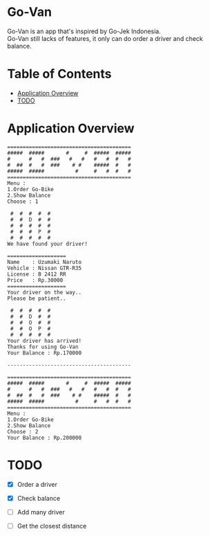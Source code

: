 # Go-Van
  Go-Van is an app that's inspired by Go-Jek Indonesia. <br/>
  Go-Van still lacks of features, it only can do order a driver and check balance.

# Table of Contents
  * [Application Overview](#app-view)
  * [TODO](#todo)
  
# <a name="app-view"></a>Application Overview
	========================================
	#####  #####       #     #  #####  #####
	#      #   #  ###   #   #   #   #  #   #
	#  ##  #   #  ###    # #    #####  #   #
	#####  #####          #     #   #  #   #
	========================================
	Menu :
	1.Order Go-Bike
	2.Show Balance
	Choose : 1

	 #  #  #  #  # 
	 #  #  D  #  # 
	 #  #  #  #  # 
	 #  #  #  P  # 
	 #  #  #  #  # 
	We have found your driver!
	
	===================
	Name    : Uzumaki Naruto
	Vehicle : Nissan GTR-R35
	License : B 2412 RR
	Price   : Rp.30000
	===================
	Your driver on the way..
	Please be patient..
	
	 #  #  #  #  # 
	 #  #  D  #  # 
	 #  #  O  #  # 
	 #  #  O  P  # 
	 #  #  #  #  # 
	Your driver has arrived!
	Thanks for using Go-Van
	Your Balance : Rp.170000
	
	----------------------------------------
	
	========================================
	#####  #####       #     #  #####  #####
	#      #   #  ###   #   #   #   #  #   #
	#  ##  #   #  ###    # #    #####  #   #
	#####  #####          #     #   #  #   #
	========================================
	Menu :
	1.Order Go-Bike
	2.Show Balance
	Choose : 2
	Your Balance : Rp.200000
	
# <a name="todo"></a>TODO
  -[X] Order a driver
  -[X] Check balance
  -[ ] Add many driver
  -[ ] Get the closest distance
	
